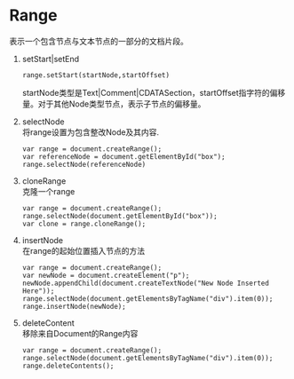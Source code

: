 # Range

表示一个包含节点与文本节点的一部分的文档片段。  

1. setStart|setEnd  
    ```
    range.setStart(startNode,startOffset)
    ```
    startNode类型是Text|Comment|CDATASection，startOffset指字符的偏移量。对于其他Node类型节点，表示子节点的偏移量。

2. selectNode  
    将range设置为包含整改Node及其内容.
    ```
    var range = document.createRange();
    var referenceNode = document.getElementById("box");
    range.selectNode(referenceNode)

    ```

3. cloneRange  
    克隆一个range
    ```
    var range = document.createRange();
    range.selectNode(document.getElementById("box"));
    var clone = range.cloneRange();

    ```
4. insertNode  
    在range的起始位置插入节点的方法
    ```
    var range = document.createRange();
    var newNode = document.createElement("p");
    newNode.appendChild(document.createTextNode("New Node Inserted Here"));
    range.selectNode(document.getElementsByTagName("div").item(0));
    range.insertNode(newNode);

    ```
5. deleteContent  
    移除来自Document的Range内容
    ```
    var range = document.createRange();
    range.selectNode(document.getElementsByTagName("div").item(0));
    range.deleteContents();

    ```